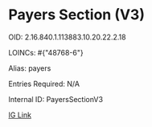 # Payers Section (V3)

OID: 2.16.840.1.113883.10.20.22.2.18

LOINCs: #{"48768-6"}

Alias: payers

Entries Required: N/A

Internal ID: PayersSectionV3

[IG Link](https://www.hl7.org/ccdasearch/templates/2.16.840.1.113883.10.20.22.2.18.html)

